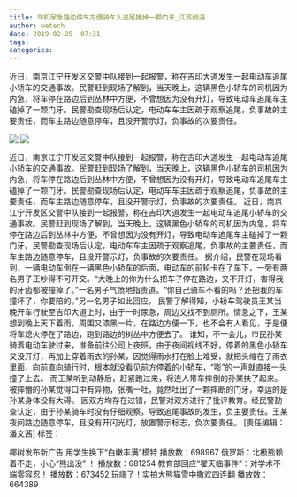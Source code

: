 ```yaml
---
title: 司机尿急路边停车方便骑车人追尾撞掉一颗门牙_江苏频道
author: wetech
date: 2019-02-25- 07:31
tags: 
categories: 
---
```

近日，南京江宁开发区交警中队接到一起报警，称在吉印大道发生一起电动车追尾小轿车的交通事故。民警赶到现场了解到，当天晚上，这辆黑色小轿车的司机因为内急，将车停在路边后到丛林中方便，不曾想因为没有开灯，导致电动车追尾车主磕掉了一颗门牙。民警勘查现场后认定，电动车车主因疏于观察追尾，负事故的主要责任，而车主路边随意停车，且没开警示灯，负事故的次要责任。
<!-- more -->
                
<img align="center" border="0" src="http://p3.ifengimg.com/a/2019_09/9758aa6379029c5_size358_w1762_h992.jpg" />
                
<img align="center" border="0" src="http://p2.ifengimg.com/a/2016/0810/204c433878d5cf9size1_w16_h16.png" />
                
            
近日，南京江宁开发区交警中队接到一起报警，称在吉印大道发生一起电动车追尾小轿车的交通事故。民警赶到现场了解到，当天晚上，这辆黑色小轿车的司机因为内急，将车停在路边后到丛林中方便，不曾想因为没有开灯，导致电动车追尾车主磕掉了一颗门牙。民警勘查现场后认定，电动车车主因疏于观察追尾，负事故的主要责任，而车主路边随意停车，且没开警示灯，负事故的次要责任。
近日，南京江宁开发区交警中队接到一起报警，称在吉印大道发生一起电动车追尾小轿车的交通事故。民警赶到现场了解到，当天晚上，这辆黑色小轿车的司机因为内急，将车停在路边后到丛林中方便，不曾想因为没有开灯，导致电动车追尾车主磕掉了一颗门牙。民警勘查现场后认定，电动车车主因疏于观察追尾，负事故的主要责任，而车主路边随意停车，且没开警示灯，负事故的次要责任。
据介绍，民警在现场看到，一辆电动车倒在一辆黑色小轿车的后面，电动车的前轮卡在了车下，一旁有两名男子正吵得不可开交。“大晚上的你为什么把车子停在路边，又不开灯，害得我的牙齿都被撞掉了。”一名男子气愤地指责道。“你自己骑车不看的吗？还把我的车撞坏了，你要陪的。”另一名男子如此回应。
民警了解得知，小轿车驾驶员王某当晚开车行驶至吉印大道上时，由于一时尿急，周边又找不到厕所。情急之下，王某想到晚上天下着雨，周围又漆黑一片，在路边方便一下，也不会有人看见，于是便将车熄火停在了路边，跑到路边的树丛中方便去了。
谁知，不一会儿，市民孙某骑着电动车驶过来，准备前往公司上夜班，由于夜间视线不好，停着的黑色小轿车又没开灯，再加上穿着雨衣的孙某，因觉得雨水打在脸上难受，就把头缩在了雨衣里面，向前直向骑行时，根本就没看见前方停着的小轿车，“嘭”的一声就直接一头撞了上去。
而王某听到动静后，赶紧跑过来，将连人带车摔倒的孙某扶了起来。被摔懵的孙某觉得口中有异物，张嘴一吐，竟然吐出了一颗摔断的门牙，幸运的是孙某身体没有大碍。
因双方均存在过错，民警对双方进行了批评教育。经民警勘查认定，由于孙某骑车时没有仔细观察，导致追尾事故的发生，负主要责任。王某夜间路边随意停车，且没有开闪光灯，放置警示标志，负次要责任。
[责任编辑：潘文茜]
标签：
 
 
 
             
椰树发布新广告 用学生换下“白嫩丰满”模特
播放数：698967
俄罗斯：北极熊赖着不走，小心“熊出没” ！
播放数：681254
教育部回应“翟天临事件”：对学术不端零容忍！
播放数：673452
玩嗨了！实拍大熊猫雪中撒欢四连翻
播放数：664389
